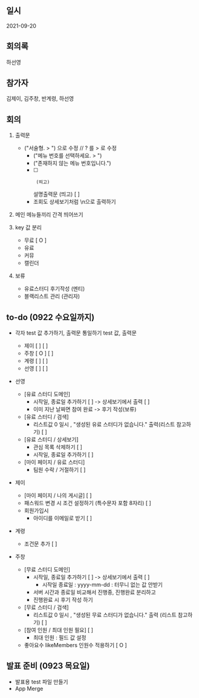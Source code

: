 ## 일시

2021-09-20

## 회의록

하선영

## 참가자

김제이, 김주창, 반계령, 하선영

## 회의

1. 출력문
   - ("서술형. > ") 으로 수정 // ? 를 > 로 수정
      - ("메뉴 번호를 선택하세요. > ")
      - ("존재하지 않는 메뉴 번호입니다.")
      - [ ]
             (띄고)
        설명출력문
             (띄고) 
        [ ]
      - 조회도 상세보기처럼 \n으로 출력하기

2. 메인 메뉴들끼리 간격 띄어쓰기 

3. key 값 분리
   - 무료 [ O ]
   - 유료
   - 커뮤
   - 캘린더

4. 보류
   - 유료스터디 후기작성 (멘티)
   - 블랙리스트 관리 (관리자)


## to-do (0922 수요일까지)

- 각자 test 값 추가하기, 출력문 통일하기
      test 값,   출력문
   - 제이 [  ]   [  ]
   - 주창 [ O ]   [  ]
   - 계령 [  ]   [  ]
   - 선영 [  ]   [  ]

- 선영
   - [유료 스터디 도메인]
      - 시작일, 종료일 추가하기 [  ] -> 상세보기에서 출력 [  ]
      -  이미 지난 날짜면 참여 완료 -> 후기 작성(보류)
   - [유료 스터디 / 검색]
      - 리스트값 0 일시 , "생성된 유료 스터디가 없습니다." 출력(리스트 참고하기) [  ]
   - [유료 스터디 / 상세보기]
      - 관심 목록 삭제하기 [  ]
      - 시작일, 종료일 추가하기 [  ]
   - [마이 페이지 / 유료 스터디]
      - 팀원 수락 / 거절하기  [  ]

- 제이 
   - [마이 페이지 / 나의 게시글] [  ]
   - 패스워드 변경 시 조건 설정하기 (특수문자 포함 8자리) [  ]
   - 회원가입시
      - 아이디를 이메일로 받기 [  ]

- 계령
   - 조건문 추가 [  ]

- 주창
   - [무료 스터디 도메인]
      - 시작일, 종료일 추가하기 [  ] -> 상세보기에서 출력 [  ]
         - 시작일 종료일 : yyyy-mm-dd
                      : 터무니 없는 값 안받기 
      - 서버 시간과 종료일 비교해서 진행중, 진행완료 분리하고 
      - 진행완료 시 후기 작성 하기
   - [무료 스터디 / 검색]
      - 리스트값 0 일시 , "생성된 무료 스터디가 없습니다." 출력 (리스트 참고하기) [  ]
   - [참여 인원 / 최대 인원 필요] [  ]
      - 최대 인원 : 필드 값 설정 
   - 좋아요수 likeMembers 인원수 적용하기 [  O ]

## 발표 준비 (0923 목요일)
- 발표용 test 파일 만들기 
- App Merge